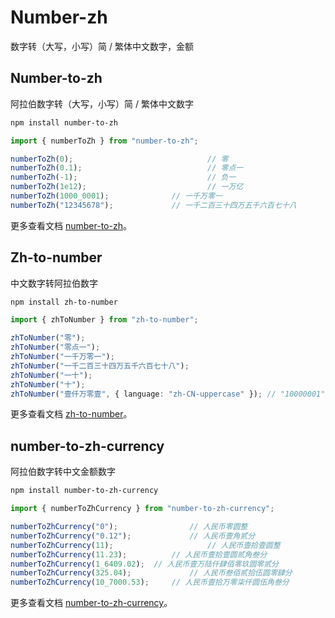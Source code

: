 # Number-zh

数字转（大写，小写）简 / 繁体中文数字，金额

## Number-to-zh

阿拉伯数字转（大写，小写）简 / 繁体中文数字

```bash
npm install number-to-zh
```

```ts
import { numberToZh } from "number-to-zh";

numberToZh(0);								// 零
numberToZh(0.1);							// 零点一
numberToZh(-1);								// 负一
numberToZh(1e12);							// 一万亿
numberToZh(1000_0001);				// 一千万零一
numberToZh("12345678");				// 一千二百三十四万五千六百七十八
```

更多查看文档 [number-to-zh](https://github.com/condorheroblog/number-zh/tree/main/packages/number-to-zh)。

## Zh-to-number

中文数字转阿拉伯数字

```bash
npm install zh-to-number
```


```ts
import { zhToNumber } from "zh-to-number";

zhToNumber("零");																					// "0"
zhToNumber("零点一");																			// "0.1"
zhToNumber("一千万零一");																	 // "10000001"
zhToNumber("一千二百三十四万五千六百七十八");									 // "12345678"
zhToNumber("一十");																				// "10"
zhToNumber("十");																					// "10"
zhToNumber("壹仟万零壹", { language: "zh-CN-uppercase" }); // "10000001"
```

更多查看文档 [zh-to-number](https://github.com/condorheroblog/number-zh/tree/main/packages/zh-to-number)。

## number-to-zh-currency

阿拉伯数字转中文金额数字

```bash
npm install number-to-zh-currency
```

```ts
import { numberToZhCurrency } from "number-to-zh-currency";

numberToZhCurrency("0"); 				// 人民币零圆整
numberToZhCurrency("0.12"); 			// 人民币壹角贰分
numberToZhCurrency(11); 					// 人民币壹拾壹圆整
numberToZhCurrency(11.23); 			// 人民币壹拾壹圆贰角叁分
numberToZhCurrency(1_6409.02); 	// 人民币壹万陆仟肆佰零玖圆零贰分
numberToZhCurrency(325.04); 			// 人民币叁佰贰拾伍圆零肆分
numberToZhCurrency(10_7000.53); 	// 人民币壹拾万零柒仟圆伍角叁分
```

更多查看文档 [number-to-zh-currency](https://github.com/condorheroblog/number-zh/tree/main/packages/number-to-zh-currency)。
